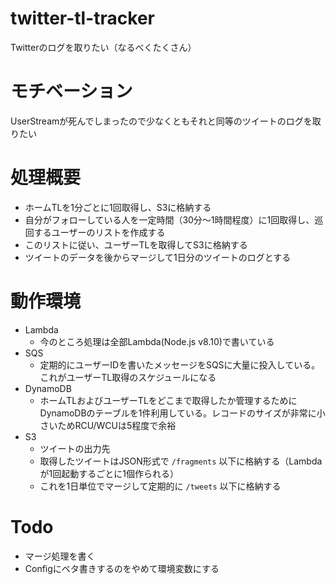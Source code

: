 # twitter-tl-tracker
Twitterのログを取りたい（なるべくたくさん）

# モチベーション
UserStreamが死んでしまったので少なくともそれと同等のツイートのログを取りたい

# 処理概要
* ホームTLを1分ごとに1回取得し、S3に格納する
* 自分がフォローしている人を一定時間（30分～1時間程度）に1回取得し、巡回するユーザーのリストを作成する
* このリストに従い、ユーザーTLを取得してS3に格納する
* ツイートのデータを後からマージして1日分のツイートのログとする

# 動作環境
* Lambda 
  * 今のところ処理は全部Lambda(Node.js v8.10)で書いている
* SQS
  * 定期的にユーザーIDを書いたメッセージをSQSに大量に投入している。これがユーザーTL取得のスケジュールになる
* DynamoDB
  * ホームTLおよびユーザーTLをどこまで取得したか管理するためにDynamoDBのテーブルを1件利用している。レコードのサイズが非常に小さいためRCU/WCUは5程度で余裕
* S3
  * ツイートの出力先
  * 取得したツイートはJSON形式で `/fragments` 以下に格納する（Lambdaが1回起動するごとに1個作られる）
  * これを1日単位でマージして定期的に `/tweets` 以下に格納する

# Todo
* マージ処理を書く
* Configにベタ書きするのをやめて環境変数にする
